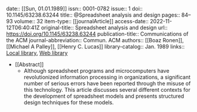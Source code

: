 date:: [[Sun, 01.01.1989]]
issn:: 0001-0782
issue:: 1
doi:: 10.1145/63238.63244
title:: @Spreadsheet analysis and design
pages:: 84–93
volume:: 32
item-type:: [[journalArticle]]
access-date:: 2022-11-12T06:40:41Z
original-title:: Spreadsheet analysis and design
url:: https://doi.org/10.1145/63238.63244
publication-title:: Communications of the ACM
journal-abbreviation:: Commun. ACM
authors:: [[Boaz Ronen]], [[Michael A Palley]], [[Henry C. Lucas]]
library-catalog:: Jan. 1989
links:: [Local library](zotero://select/library/items/78GI6DHN), [Web library](https://www.zotero.org/users/6520516/items/78GI6DHN)

- [[Abstract]]
	- Although spreadsheet programs and microcomputers have revolutionized information processing in organizations, a significant number of serious errors have been reported through the misuse of this technology. This article discusses several different contexts for the development of spreadsheet models and presents structured design techniques for these models.